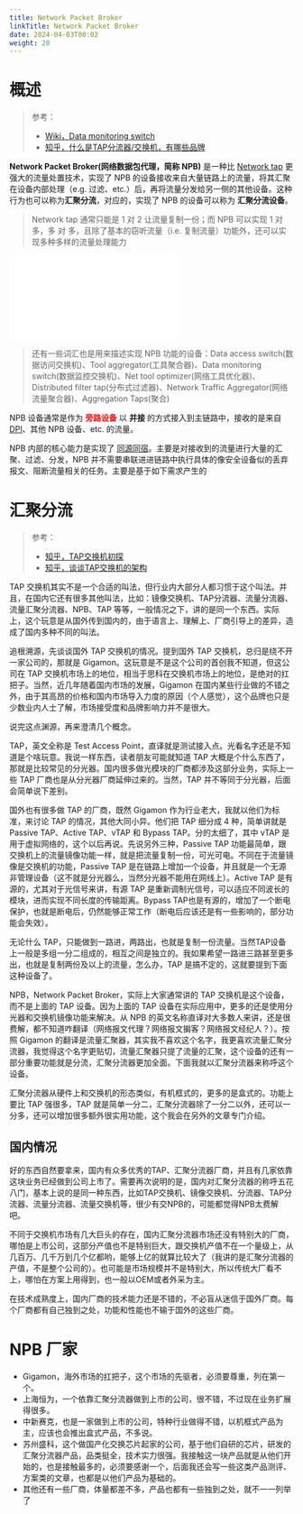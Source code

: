```yaml
---
title: Network Packet Broker
linkTitle: Network Packet Broker
date: 2024-04-03T00:02
weight: 20
---
```


# 概述

> 参考：
> 
> - [Wiki，Data monitoring switch](https://en.wikipedia.org/wiki/Data_monitoring_switch)
> - [知乎，什么是TAP分流器/交换机，有哪些品牌](https://zhuanlan.zhihu.com/p/164828332)

**Network Packet Broker(网络数据包代理，简称 NPB)** 是一种比 [Network tap](docs/7.信息安全/Network%20analysis/Network%20tap.md) 更强大的流量处置技术，实现了 NPB 的设备接收来自大量链路上的流量，将其汇聚在设备内部处理（e.g. 过滤、etc.）后，再将流量分发给另一侧的其他设备。这种行为也可以称为**汇聚分流**，对应的，实现了 NPB 的设备可以称为 **汇聚分流设备**。

> Network tap 通常只能是 1 对 2 让流量复制一份；而 NPB 可以实现 1 对 多，多 对 多，且除了基本的窃听流量（i.e. 复制流量）功能外，还可以实现多种多样的流量处理能力

![network_packet_broker.excalidraw](Excalidraw/network_packet_broker.excalidraw.md)

> 还有一些词汇也是用来描述实现 NPB 功能的设备：Data access switch(数据访问交换机)、Tool aggregator(工具聚合器)、Data monitoring switch(数据监控交换机)、Net tool optimizer(网络工具优化器)、Distributed filter tap(分布式过滤器)、Network Traffic Aggregator(网络流量聚合器)、Aggregation Taps(聚合)

NPB 设备通常是作为 <font color="#ff0000">**旁路设备**</font> 以 **并接** 的方式接入到主链路中，接收的是来自 [DPI](docs/7.信息安全/Network%20analysis/DPI.md)、其他 NPB 设备、etc. 的流量。

NPB 内部的核心能力是实现了 [同源同宿](docs/4.数据通信/同源同宿.md)。主要是对接收到的流量进行大量的汇聚、过滤、分发，NPB 并不需要串联进进链路中执行具体的像安全设备似的丢弃报文、阻断流量相关的任务。主要是基于如下需求产生的

# 汇聚分流

> 参考：
>
> - [知乎，TAP交换机初探](https://zhuanlan.zhihu.com/p/513767410)
> - [知乎，谈谈TAP交换机的架构](https://zhuanlan.zhihu.com/p/515058186)

TAP 交换机其实不是一个合适的叫法，但行业内大部分人都习惯于这个叫法。并且，在国内它还有很多其他叫法，比如：镜像交换机、TAP分流器、流量分流器、流量汇聚分流器、NPB、TAP 等等，一般情况之下，讲的是同一个东西。实际上，这个玩意是从国外传到国内的，由于语言上、理解上、厂商引导上的差异，造成了国内多种不同的叫法。

追根溯源，先谈谈国外 TAP 交换机的情况。提到国外 TAP 交换机，总归是绕不开一家公司的，那就是 Gigamon。这玩意是不是这个公司的首创我不知道，但这公司在 TAP 交换机市场上的地位，相当于思科在交换机市场上的地位，是绝对的扛把子。当然，近几年随着国内市场的发展，Gigamon 在国内某些行业做的不错之外，由于其高昂的价格和国内市场导入力度的原因（个人感觉），这个品牌也只是少数业内人士了解，市场接受度和品牌影响力并不是很大。

说完这点渊源，再来澄清几个概念。

TAP，英文全称是 Test Access Point，直译就是测试接入点。光看名字还是不知道是个啥玩意。我说一样东西，读者朋友可能就知道 TAP 大概是个什么东西了，那就是比较常见的分光器。国内很多做光模块的厂商都涉及这部分业务，实际上一些 TAP 厂商也是从分光器厂商延伸过来的。当然，TAP 并不等同于分光器，后面会简单说下差别。

国外也有很多做 TAP 的厂商，既然 Gigamon 作为行业老大，我就以他们为标准，来讨论 TAP 的情况，其他大同小异。他们把 TAP 细分成 4 种，简单讲就是 Passive TAP、Active TAP、vTAP 和 Bypass TAP。分的太细了，其中 vTAP 是用于虚拟网络的，这个以后再说。先说另外三种，Passive TAP 功能最简单，跟交换机上的流量镜像功能一样，就是把流量复制一份，可光可电。不同在于流量镜像是交换机的功能，Passive TAP 是在链路上增加一个设备，并且就是一个无源非管理设备（这不就是分光器么，当然分光器不能用在网线上）。Active TAP 是有源的，尤其对于光信号来讲，有源 TAP 是重新调制光信号，可以适应不同波长的模块，进而实现不同长度的传输距离。Bypass TAP也是有源的，增加了一个断电保护，也就是断电后，仍然能够正常工作（断电后应该还是有一些影响的，部分功能会失效）。

无论什么 TAP，只能做到一路进，两路出，也就是复制一份流量。当然TAP设备上一般是多组一分二组成的，相互之间是独立的。我如果希望一路进三路甚至更多出，也就是复制两份及以上的流量，怎么办，TAP 是搞不定的，这就要提到下面这种设备了。

NPB，Network Packet Broker，实际上大家通常讲的 TAP 交换机是这个设备，而不是上面的 TAP 设备。因为上面的 TAP 设备在实际应用中，更多的还是使用分光器和交换机镜像功能来解决。从 NPB 的英文名称直译对大多数人来讲，还是很费解，都不知道咋翻译（网络报文代理？网络报文掮客？网络报文经纪人？）。按照 Gigamon 的翻译是流量汇聚器，其实我不喜欢这个名字，我更喜欢流量汇聚分流器，我觉得这个名字更贴切，流量汇聚器只提了流量的汇聚，这个设备的还有一部分重要功能就是分流，汇聚分流器更加全面。下面我就以汇聚分流器来称呼这个设备。

汇聚分流器从硬件上和交换机的形态类似，有机框式的，更多的是盒式的。功能上要比 TAP 强很多，TAP 就是简单一分二，汇聚分流器除了一分二以外，还可以一分多，还可以增加很多额外很实用功能，这个我会在另外的文章专门介绍。

## 国内情况

好的东西自然要拿来，国内有众多优秀的TAP、汇聚分流器厂商，并且有几家依靠这块业务已经做到公司上市了。需要再次说明的是，国内对汇聚分流器的称呼五花八门，基本上说的是同一种东西，比如TAP交换机、镜像交换机、分流器、TAP分流器、流量分流器、流量交换机等，很少有交NPB的，可能都觉得NPB太费解吧。

不同于交换机市场有几大巨头的存在，国内汇聚分流器市场还没有特别大的厂商，哪怕是上市公司，这部分产值也不是特别巨大，跟交换机产值不在一个量级上，从几百万、几千万到几个亿都哟，能够上亿的就算比较大了（我讲的是汇聚分流器的产值，不是整个公司的）。也可能是市场规模并不是特别大，所以传统大厂看不上，哪怕在方案上用得到，也一般以OEM或者外采为主。

在技术成熟度上，国内厂商的技术能力还是不错的，不必盲从迷信于国外厂商。每个厂商都有自己独到之处，功能和性能也不输于国外的这些厂商。

# NPB 厂家

- Gigamon，海外市场的扛把子，这个市场的先驱者，必须要尊重，列在第一个。
- 上海恒为，一个依靠汇聚分流器做到上市的公司，很不错，不过现在业务扩展得很多。
- 中新赛克，也是一家做到上市的公司，特种行业做得不错，以机框式产品为主，应该也会推出盒式产品，不多说。
- 苏州盛科，这个做国产化交换芯片起家的公司，基于他们自研的芯片，研发的汇聚分流器产品，品类挺全，技术实力很强。我接触这一块产品就是从他们开始的，也是接触最多的，必须要感谢一个，后面我还会写一些这类产品测评、方案类的文章，也都是以他们产品为基础的。
- 其他还有一些厂商，体量都差不多，产品也都有一些独到之处，就不一一列举了